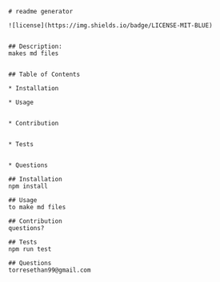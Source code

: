 

    # readme generator

    ![license](https://img.shields.io/badge/LICENSE-MIT-BLUE)
    

    ## Description:
    makes md files


    ## Table of Contents 
  
    * Installation

    * Usage


    * Contribution


    * Tests


    * Questions
    
    ## Installation
    npm install

    ## Usage
    to make md files

    ## Contribution
    questions?

    ## Tests
    npm run test

    ## Questions
    torresethan99@gmail.com
    
    
    